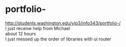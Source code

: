 # portfolio-
http://students.washington.edu/yip3/info343/portfolio-/
<br/>
I just receive help from Michael
<br/>
about 12 hours
<br/>
I just messed up the order of libraries with ui router